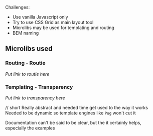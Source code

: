Challenges:
- Use vanilla Javascript only
- Try to use CSS Grid as main layout tool
- Microlibs may be used for templating and routing
- BEM naming

## Microlibs used

### Routing - Routie
*Put link to routie here*

### Templating - Transparency
*Put link to transparency here*

// short
Really abstract and needed time get used to the way it works
Needed to be dynamic so template engines like `Pug` won't cut it

Documentation can't be said to be clear, but the it certainly helps, especially the examples
